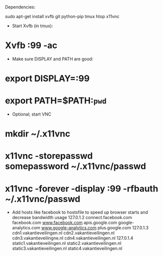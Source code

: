 Dependencies:

sudo apt-get install xvfb git python-pip tmux htop x11vnc


- Start Xvfb (in tmux):
# Xvfb :99 -ac

- Make sure DISPLAY and PATH are good:
# export DISPLAY=:99
# export PATH=$PATH:`pwd`

- Optional; start VNC
# mkdir ~/.x11vnc
# x11vnc -storepasswd somepassword ~/.x11vnc/passwd
# x11vnc -forever -display :99  -rfbauth ~/.x11vnc/passwd


- Add hosts like facebook to hostsfile to speed up browser starts and decrease bandwidth usage
127.0.1.2       connect.facebook.com facebook.com www.facebook.com apis.google.com google-analytics.com www.google-analytics.com plus.google.com
127.0.1.3       cdn1.vakantieveilingen.nl cdn2.vakantieveilingen.nl cdn3.vakantieveilingne.nl cdn4.vakantieveilingen.nl
127.0.1.4       static1.vakantieveilingen.nl static2.vakantieveilingen.nl static3.vakantieveilingen.nl static4.vakantieveilingen.nl
